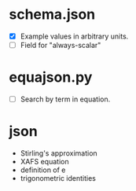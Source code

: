 
schema.json
===========

-   [x] Example values in arbitrary units.
-   [ ] Field for "always-scalar"

equajson.py
===========

-   [ ] Search by term in equation.

json
====

- Stirling's approximation
- XAFS equation
- definition of e
- trigonometric identities
